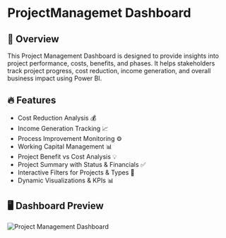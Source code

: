# ProjectManagemet Dashboard
## 📝 Overview
This Project Management Dashboard is designed to provide insights into project performance, costs, benefits, and phases. It helps stakeholders track project progress, cost reduction, income generation, and overall business impact using Power BI.
## 🔥 Features
* Cost Reduction Analysis 💰
* Income Generation Tracking 📈
* Process Improvement Monitoring ⚙️
* Working Capital Management 📊
* Project Benefit vs Cost Analysis 💡
* Project Summary with Status & Financials ✅
* Interactive Filters for Projects & Types 🎯
* Dynamic Visualizations & KPIs 📊
## 🖥️ Dashboard Preview
![Project Management Dashboard]([https://github.com/mdfaiazalam/Employee-Trend-Dashboard-Tableau/blob/main/Employee%20Trend%20Dashboard.png](https://github.com/mdfaiazalam/Project-Managemet-Dashboard-PBI/blob/main/dashboard.png))
